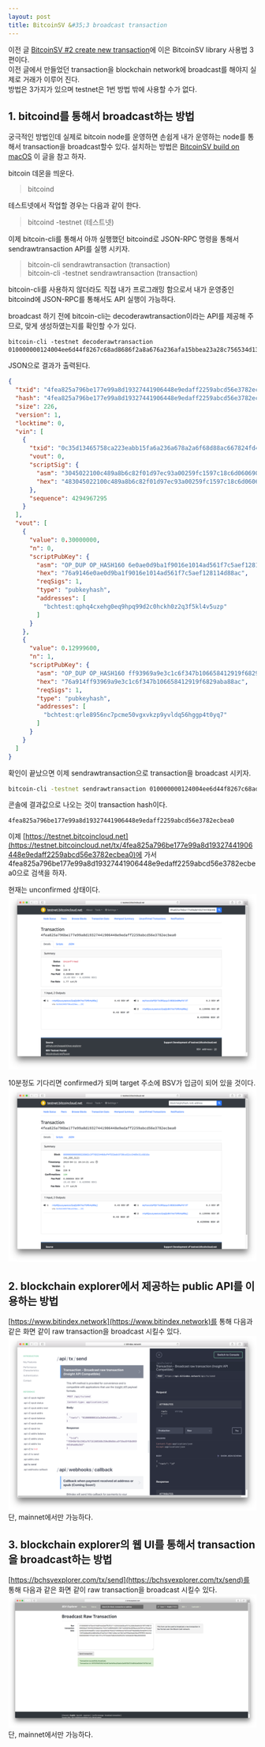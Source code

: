 ```yaml
---
layout: post
title: BitcoinSV &#35;3 broadcast transaction
---
```

이전 글 [BitcoinSV &#35;2 create new transaction](/BitcoinSV-create-new-transaction.html)에 이은 BitcoinSV library 사용법 3편이다.  
이전 글에서 만들었던 transaction을 blockchain network에 broadcast를 해야지 실제로 거래가 이루어 진다.  
방법은 3가지가 있으며 testnet은 1번 방법 밖에 사용할 수가 없다.

## 1. bitcoind를 통해서 broadcast하는 방법
궁극적인 방법인데 실제로 bitcoin node를 운영하면 손쉽게 내가 운영하는 node를 통해서 transaction을 broadcast할수 있다.
설치하는 방법은 [BitcoinSV build on macOS](/BitcoinSV-build-on-macOS.html) 이 글을 참고 하자.

bitcoin 데몬을 띄운다.
> bitcoind 

테스트넷에서 작업할 경우는 다음과 같이 한다.
> bitcoind -testnet (테스트넷)

이제 bitcoin-cli를 통해서 아까 실행했던 bitcoind로 JSON-RPC 명령을 통해서 sendrawtransaction API를 실행 시키자.
> bitcoin-cli sendrawtransaction (transaction)  
> bitcoin-cli -testnet sendrawtransaction (transaction)

bitcoin-cli를 사용하지 않더라도 직접 내가 프로그래밍 함으로서 내가 운영중인 bitcoind에 JSON-RPC를 통해서도 API 실행이 가능하다.

broadcast 하기 전에 bitcoin-cli는 decoderawtransaction이라는 API를 제공해 주므로, 맞게 생성하였는지를 확인할 수가 있다.
```
bitcoin-cli -testnet decoderawtransaction  010000000124004ee6d44f8267c68ad8686f2a8a676a236afa15bbea23a28c756534d1350c000000006b483045022100c489a8b6c82f01d97ec93a00259fc1597c18c6d0606900f66e4f02b837a90b9d0220326cac301b8603573fe6d79a2f023f8d02bcdb4d939e18050c18ec0cce254331412102a9ea1692b889ab95d425dc71e91eddd9aa8ca618459e9fdb731d8c2ca83152daffffffff0280c3c901000000001976a9146e0ae0d9ba1f9016e1014ad561f7c5aef128114d88acb05bc600000000001976a914ff93969a9e3c1c6f347b106658412919f6829aba88ac00000000
```

JSON으로 결과가 출력된다.
```json
{
  "txid": "4fea825a796be177e99a8d19327441906448e9edaff2259abcd56e3782ecbea0",
  "hash": "4fea825a796be177e99a8d19327441906448e9edaff2259abcd56e3782ecbea0",
  "size": 226,
  "version": 1,
  "locktime": 0,
  "vin": [
    {
      "txid": "0c35d13465758ca223eabb15fa6a236a678a2a6f68d88ac667824fd4e64e0024",
      "vout": 0,
      "scriptSig": {
        "asm": "3045022100c489a8b6c82f01d97ec93a00259fc1597c18c6d0606900f66e4f02b837a90b9d0220326cac301b8603573fe6d79a2f023f8d02bcdb4d939e18050c18ec0cce254331[ALL|FORKID] 02a9ea1692b889ab95d425dc71e91eddd9aa8ca618459e9fdb731d8c2ca83152da",
        "hex": "483045022100c489a8b6c82f01d97ec93a00259fc1597c18c6d0606900f66e4f02b837a90b9d0220326cac301b8603573fe6d79a2f023f8d02bcdb4d939e18050c18ec0cce254331412102a9ea1692b889ab95d425dc71e91eddd9aa8ca618459e9fdb731d8c2ca83152da"
      },
      "sequence": 4294967295
    }
  ],
  "vout": [
    {
      "value": 0.30000000,
      "n": 0,
      "scriptPubKey": {
        "asm": "OP_DUP OP_HASH160 6e0ae0d9ba1f9016e1014ad561f7c5aef128114d OP_EQUALVERIFY OP_CHECKSIG",
        "hex": "76a9146e0ae0d9ba1f9016e1014ad561f7c5aef128114d88ac",
        "reqSigs": 1,
        "type": "pubkeyhash",
        "addresses": [
          "bchtest:qphq4cxehg0eq9hpq99d2c0hckh0z2q3f5kl4v5uzp"
        ]
      }
    },
    {
      "value": 0.12999600,
      "n": 1,
      "scriptPubKey": {
        "asm": "OP_DUP OP_HASH160 ff93969a9e3c1c6f347b106658412919f6829aba OP_EQUALVERIFY OP_CHECKSIG",
        "hex": "76a914ff93969a9e3c1c6f347b106658412919f6829aba88ac",
        "reqSigs": 1,
        "type": "pubkeyhash",
        "addresses": [
          "bchtest:qrle8956nc7pcme50vgxvkzp9yvldq56hggp4t0yq7"
        ]
      }
    }
  ]
}
```

확인이 끝났으면 이제 sendrawtransaction으로 transaction을 broadcast 시키자.
```sh
bitcoin-cli -testnet sendrawtransaction 010000000124004ee6d44f8267c68ad8686f2a8a676a236afa15bbea23a28c756534d1350c000000006b483045022100c489a8b6c82f01d97ec93a00259fc1597c18c6d0606900f66e4f02b837a90b9d0220326cac301b8603573fe6d79a2f023f8d02bcdb4d939e18050c18ec0cce254331412102a9ea1692b889ab95d425dc71e91eddd9aa8ca618459e9fdb731d8c2ca83152daffffffff0280c3c901000000001976a9146e0ae0d9ba1f9016e1014ad561f7c5aef128114d88acb05bc600000000001976a914ff93969a9e3c1c6f347b106658412919f6829aba88ac00000000
```

콘솔에 결과값으로 나오는 것이 transaction hash이다. 
```
4fea825a796be177e99a8d19327441906448e9edaff2259abcd56e3782ecbea0
```
이제 [https://testnet.bitcoincloud.net](https://testnet.bitcoincloud.net/tx/4fea825a796be177e99a8d19327441906448e9edaff2259abcd56e3782ecbea0)에 가서 4fea825a796be177e99a8d19327441906448e9edaff2259abcd56e3782ecbea0으로 검색을 하자.

현재는 unconfirmed 상태이다.
![unconfirmed](/assets/img/unconfirmed.png)

10분정도 기다리면 confirmed가 되며 target 주소에 BSV가 입금이 되어 있을 것이다.
![confirmed](/assets/img/confirmed.png)

## 2. blockchain explorer에서 제공하는 public API를 이용하는 방법
[https://www.bitindex.network](https://www.bitindex.network)를 통해 다음과 같은 화면 같이 raw transaction을 broadcast 시킬수 있다.
![bitindex](/assets/img/bitindex.png)
단, mainnet에서만 가능하다.

## 3. blockchain explorer의 웹 UI를 통해서 transaction을 broadcast하는 방법
[https://bchsvexplorer.com/tx/send](https://bchsvexplorer.com/tx/send)를 통해 다음과 같은 화면 같이 raw transaction을 broadcast 시킬수 있다.
![bchsvexplorer](/assets/img/bchsvexplorer.png)
단, mainnet에서만 가능하다.

